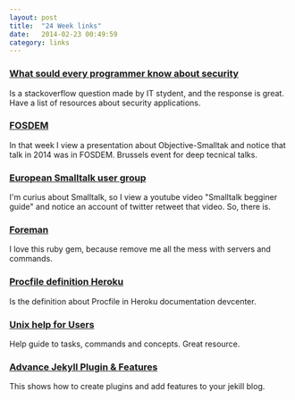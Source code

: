 ```yaml
---
layout: post
title:  "24 Week links"
date:   2014-02-23 00:49:59
category: links
---
```


### [What sould every programmer know about security](http://stackoverflow.com/questions/2794016/what-should-every-programmer-know-about-security)
Is a stackoverflow question made by IT stydent, and the response is great. Have a list of resources about security applications.

### [FOSDEM](https://fosdem.org/2014/)
In that week I view a presentation about Objective-Smalltak and notice that talk in 2014 was in FOSDEM. Brussels event for deep tecnical talks.

### [European Smalltalk user group](http://esug.org/wiki/pier)
I'm curius about Smalltalk, so I view a youtube video "Smalltalk begginer guide" and notice an account of twitter retweet that video. So, there is.

### [Foreman](http://ddollar.github.io/foreman/)
I love this ruby gem, because remove me all the mess with servers and commands.

### [Procfile definition Heroku](https://devcenter.heroku.com/articles/procfile)
Is the definition about Procfile in Heroku documentation devcenter.

### [Unix help for Users](http://unixhelp.ed.ac.uk)
Help guide to tasks, commands and concepts. Great resource.

### [Advance Jekyll Plugin & Features](http://www.divshot.com/blog/web-development/advanced-jekyll-features/)
This shows how to create plugins and add features to your jekill blog.
